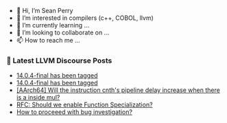 - 👋 Hi, I’m Sean Perry
- 👀 I’m interested in compilers (c++, COBOL, llvm)
- 🌱 I’m currently learning ...
- 💞️ I’m looking to collaborate on ...
- 📫 How to reach me ...

<!---
s66perry/s66perry is a ✨ special ✨ repository because its `README.md` (this file) appears on your GitHub profile.
You can click the Preview link to take a look at your changes.
--->
### 📕 Latest LLVM Discourse Posts

<!-- DISCOURSE-LLVM:START -->
- [14.0.4-final has been tagged](https://discourse.llvm.org/t/14-0-4-final-has-been-tagged/62750#post_5)
- [14.0.4-final has been tagged](https://discourse.llvm.org/t/14-0-4-final-has-been-tagged/62750#post_4)
- [[AArch64] Will the instruction cnth&#39;s pipeline delay increase when there is a inside mul?](https://discourse.llvm.org/t/aarch64-will-the-instruction-cnths-pipeline-delay-increase-when-there-is-a-inside-mul/62807#post_1)
- [RFC: Should we enable Function Specialization?](https://discourse.llvm.org/t/rfc-should-we-enable-function-specialization/61518#post_13)
- [How to proceeed with bug investigation?](https://discourse.llvm.org/t/how-to-proceeed-with-bug-investigation/62805#post_2)
<!-- DISCOURSE-LLVM:END -->
